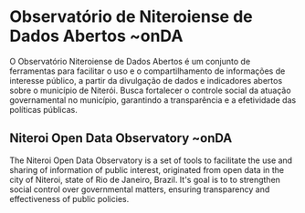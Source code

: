 # Observatório de Niteroiense de Dados Abertos  ~onDA

O Observatório Niteroiense de Dados Abertos é um conjunto de ferramentas para 
facilitar o uso e o compartilhamento de informações de interesse público, a
partir da divulgação de dados e indicadores abertos sobre o município de 
Niterói.  Busca fortalecer o controle social da atuação governamental no 
município, garantindo a transparência e a efetividade das políticas públicas.


## Niteroi Open Data Observatory  ~onDA

The Niteroi Open Data Observatory is a set of tools to facilitate the use and
sharing of information of public interest, originated from open data in the
city of Niteroi, state of Rio de Janeiro, Brazil. It's goal is to to 
strengthen social control over governmental matters, ensuring transparency 
and effectiveness of public policies.